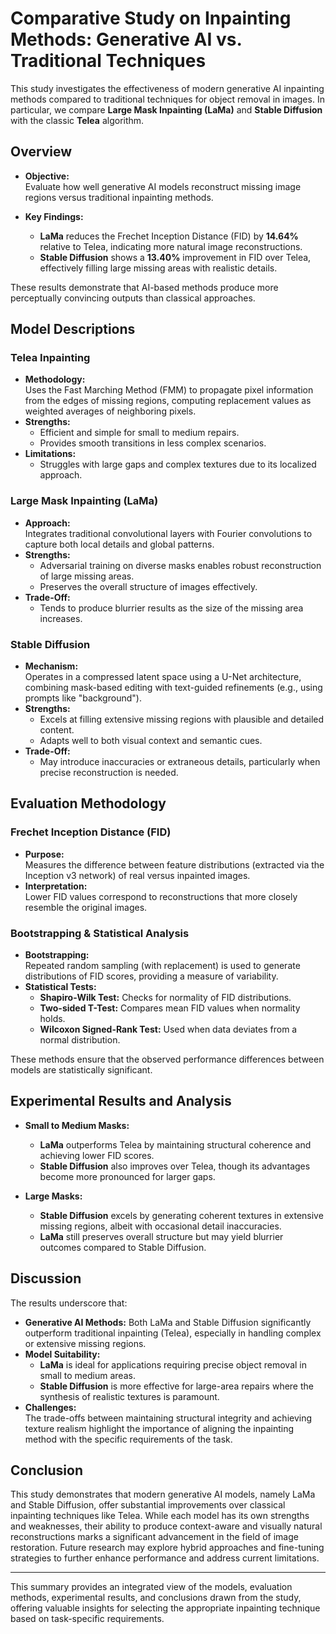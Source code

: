 # Comparative Study on Inpainting Methods: Generative AI vs. Traditional Techniques

This study investigates the effectiveness of modern generative AI inpainting methods compared to traditional techniques for object removal in images. In particular, we compare **Large Mask Inpainting (LaMa)** and **Stable Diffusion** with the classic **Telea** algorithm.

## Overview

- **Objective:**  
  Evaluate how well generative AI models reconstruct missing image regions versus traditional inpainting methods.
  
- **Key Findings:**  
  - **LaMa** reduces the Frechet Inception Distance (FID) by **14.64%** relative to Telea, indicating more natural image reconstructions.  
  - **Stable Diffusion** shows a **13.40%** improvement in FID over Telea, effectively filling large missing areas with realistic details.

These results demonstrate that AI-based methods produce more perceptually convincing outputs than classical approaches.

## Model Descriptions

### Telea Inpainting
- **Methodology:**  
  Uses the Fast Marching Method (FMM) to propagate pixel information from the edges of missing regions, computing replacement values as weighted averages of neighboring pixels.
- **Strengths:**  
  - Efficient and simple for small to medium repairs.
  - Provides smooth transitions in less complex scenarios.
- **Limitations:**  
  - Struggles with large gaps and complex textures due to its localized approach.

### Large Mask Inpainting (LaMa)
- **Approach:**  
  Integrates traditional convolutional layers with Fourier convolutions to capture both local details and global patterns.
- **Strengths:**  
  - Adversarial training on diverse masks enables robust reconstruction of large missing areas.
  - Preserves the overall structure of images effectively.
- **Trade-Off:**  
  - Tends to produce blurrier results as the size of the missing area increases.

### Stable Diffusion
- **Mechanism:**  
  Operates in a compressed latent space using a U-Net architecture, combining mask-based editing with text-guided refinements (e.g., using prompts like "background").
- **Strengths:**  
  - Excels at filling extensive missing regions with plausible and detailed content.
  - Adapts well to both visual context and semantic cues.
- **Trade-Off:**  
  - May introduce inaccuracies or extraneous details, particularly when precise reconstruction is needed.

## Evaluation Methodology

### Frechet Inception Distance (FID)
- **Purpose:**  
  Measures the difference between feature distributions (extracted via the Inception v3 network) of real versus inpainted images.  
- **Interpretation:**  
  Lower FID values correspond to reconstructions that more closely resemble the original images.

### Bootstrapping & Statistical Analysis
- **Bootstrapping:**  
  Repeated random sampling (with replacement) is used to generate distributions of FID scores, providing a measure of variability.
- **Statistical Tests:**  
  - **Shapiro-Wilk Test:** Checks for normality of FID distributions.  
  - **Two-sided T-Test:** Compares mean FID values when normality holds.  
  - **Wilcoxon Signed-Rank Test:** Used when data deviates from a normal distribution.
  
These methods ensure that the observed performance differences between models are statistically significant.

## Experimental Results and Analysis

- **Small to Medium Masks:**  
  - **LaMa** outperforms Telea by maintaining structural coherence and achieving lower FID scores.  
  - **Stable Diffusion** also improves over Telea, though its advantages become more pronounced for larger gaps.
  
- **Large Masks:**  
  - **Stable Diffusion** excels by generating coherent textures in extensive missing regions, albeit with occasional detail inaccuracies.
  - **LaMa** still preserves overall structure but may yield blurrier outcomes compared to Stable Diffusion.

## Discussion

The results underscore that:
- **Generative AI Methods:** Both LaMa and Stable Diffusion significantly outperform traditional inpainting (Telea), especially in handling complex or extensive missing regions.
- **Model Suitability:**  
  - **LaMa** is ideal for applications requiring precise object removal in small to medium areas.
  - **Stable Diffusion** is more effective for large-area repairs where the synthesis of realistic textures is paramount.
- **Challenges:**  
  The trade-offs between maintaining structural integrity and achieving texture realism highlight the importance of aligning the inpainting method with the specific requirements of the task.

## Conclusion

This study demonstrates that modern generative AI models, namely LaMa and Stable Diffusion, offer substantial improvements over classical inpainting techniques like Telea. While each model has its own strengths and weaknesses, their ability to produce context-aware and visually natural reconstructions marks a significant advancement in the field of image restoration. Future research may explore hybrid approaches and fine-tuning strategies to further enhance performance and address current limitations.

---

This summary provides an integrated view of the models, evaluation methods, experimental results, and conclusions drawn from the study, offering valuable insights for selecting the appropriate inpainting technique based on task-specific requirements.
